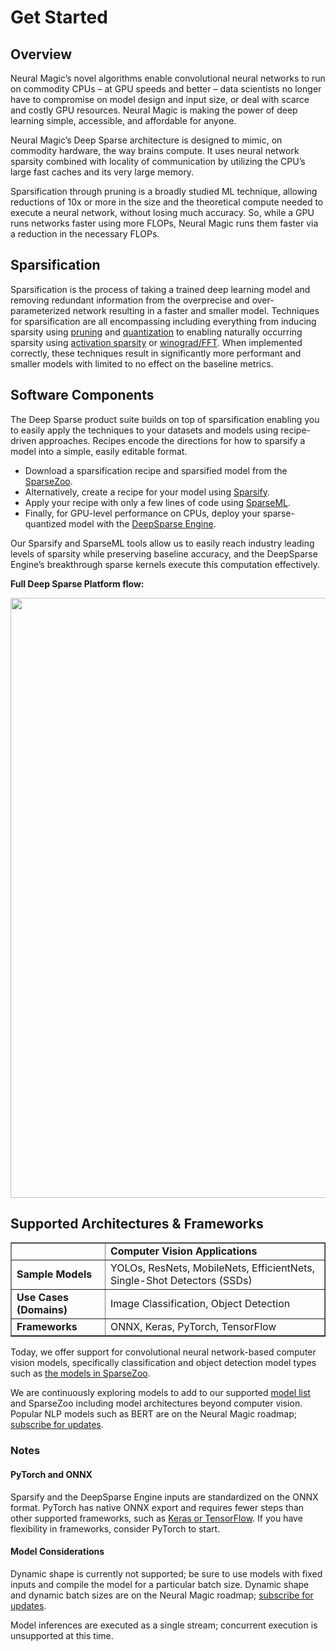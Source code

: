<!--
Copyright (c) 2021 - present / Neuralmagic, Inc. All Rights Reserved.

Licensed under the Apache License, Version 2.0 (the "License");
you may not use this file except in compliance with the License.
You may obtain a copy of the License at

   http://www.apache.org/licenses/LICENSE-2.0

Unless required by applicable law or agreed to in writing,
software distributed under the License is distributed on an "AS IS" BASIS,
WITHOUT WARRANTIES OR CONDITIONS OF ANY KIND, either express or implied.
See the License for the specific language governing permissions and
limitations under the License.
-->

# Get Started

## Overview

Neural Magic’s novel algorithms enable convolutional neural networks to run on commodity CPUs – at GPU speeds and better – data scientists no longer have to compromise on model design and input size, or deal with scarce and costly GPU resources. Neural Magic is making the power of deep learning simple, accessible, and affordable for anyone. 

Neural Magic’s Deep Sparse architecture is designed to mimic, on commodity hardware, the way brains compute. It uses neural network sparsity combined with locality of communication by utilizing the CPU’s large fast caches and its very large memory.

Sparsification through pruning is a broadly studied ML technique, allowing reductions of 10x or more in the size and the theoretical compute needed to execute a neural network, without losing much accuracy. So, while a GPU runs networks faster using more FLOPs, Neural Magic runs them faster via a reduction in the necessary FLOPs. 


## Sparsification
 
Sparsification is the process of taking a trained deep learning model and removing redundant information from the overprecise and over-parameterized network resulting in a faster and smaller model. Techniques for sparsification are all encompassing including everything from inducing sparsity using [pruning](https://neuralmagic.com/blog/pruning-overview/) and [quantization](https://arxiv.org/abs/1609.07061) to enabling naturally occurring sparsity using [activation sparsity](http://proceedings.mlr.press/v119/kurtz20a.html) or [winograd/FFT](https://arxiv.org/abs/1509.09308). When implemented correctly, these techniques result in significantly more performant and smaller models with limited to no effect on the baseline metrics.

## Software Components

The Deep Sparse product suite builds on top of sparsification enabling you to easily apply the techniques to your datasets and models using recipe-driven approaches. Recipes encode the directions for how to sparsify a model into a simple, easily editable format.
 
- Download a sparsification recipe and sparsified model from the [SparseZoo](https://github.com/neuralmagic/sparsezoo).
- Alternatively, create a recipe for your model using [Sparsify](https://github.com/neuralmagic/sparsify).
- Apply your recipe with only a few lines of code using [SparseML](https://github.com/neuralmagic/sparseml).
- Finally, for GPU-level performance on CPUs, deploy your sparse-quantized model with the [DeepSparse Engine](https://github.com/neuralmagic/deepsparse).

Our Sparsify and SparseML tools allow us to easily reach industry leading levels of sparsity while preserving baseline accuracy, and the DeepSparse Engine’s breakthrough sparse kernels execute this computation effectively.

**Full Deep Sparse Platform flow:**  

<img src="https://docs.neuralmagic.com/docs/source/sparsification/flow-overview.svg" width="960px">

## Supported Architectures & Frameworks

<table border="1">
  <tr>
   <td>
   </td>
   <td><strong>Computer Vision Applications</strong>
   </td>
  </tr>
  <tr>
   <td><strong>Sample Models</strong>
   </td>
   <td>YOLOs, ResNets, MobileNets, EfficientNets, Single-Shot Detectors (SSDs)
   </td>
  </tr>
  <tr>
   <td><strong>Use Cases (Domains)</strong>
   </td>
   <td>Image Classification, Object Detection
   </td>
  </tr>
  <tr>
   <td><strong>Frameworks</strong>
   </td>
   <td>ONNX, Keras, PyTorch, TensorFlow
   </td>
  </tr>
</table>

Today, we offer support for convolutional neural network-based computer vision models, specifically classification and object detection model types such as [the models in SparseZoo](https://docs.neuralmagic.com/sparsezoo/source/models.html).

We are continuously exploring models to add to our supported [model list](https://docs.neuralmagic.com/sparsezoo/source/models.html) and SparseZoo including model architectures beyond computer vision. Popular NLP models such as BERT are on the Neural Magic roadmap; [subscribe for updates](http://neuralmagic.com/subscribe).

### Notes

#### PyTorch and ONNX

Sparsify and the DeepSparse Engine inputs are standardized on the ONNX format. PyTorch has native ONNX export and requires fewer steps than other supported frameworks, such as [Keras or TensorFlow](https://docs.neuralmagic.com/sparseml/source/quicktour.html#exporting-to-onnx). If you have flexibility in frameworks, consider PyTorch to start.

#### Model Considerations

Dynamic shape is currently not supported; be sure to use models with fixed inputs and compile the model for a particular batch size. Dynamic shape and dynamic batch sizes are on the Neural Magic roadmap; [subscribe for updates](http://neuralmagic.com/subscribe).

Model inferences are executed as a single stream; concurrent execution is unsupported at this time.
